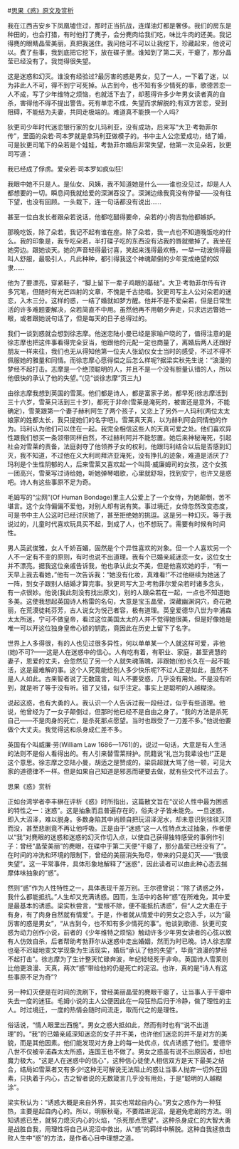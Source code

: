 #[思果《惑》原文及赏析](https://www.vrrw.net/wx/8771.html)

我在江西吉安乡下凤凰墟住过，那时正当抗战，连煤油灯都是奢侈。我们的房东是种田的，也会打猎，有时他打了麂子，会分麂肉给我们吃，味比牛肉的还美。我记得麂的眼睛晶莹美丽，真把我迷住。我问他可不可以让我挖下，珍藏起来，他说可以。费了些事，我到底把它挖下，放在碟子里。谁知到了第二天，干瘪了，那分晶莹已经没有了。我觉得很失望。

这是迷惑和幻灭。谁没有经验过?最厉害的惑是男女，见了一人，一下着了迷，以为非此人不可，得不到宁可死掉。从古到今，也不知有多少情死的事，歌德苦恋一人不成，写了少年维特之烦恼，也就活下去了，却惹得许多少年男女读者真的自杀，害得他不得不提出警告。死有单恋不成，失望而求解脱的;有双方苦恋，受到阻碍，不能结为夫妻，共同走极端的。难道真不能换一个人吗?

狄更司少年时代迷恋银行家的女儿玛利亚，没有成功，后来写“大卫·考勃菲尔传”，里面的朵若·司本罗就是拿玛利亚做模子的。书中主人公恋爱成功，结了婚，可是狄更司笔下的朵若是个娃娃，考勃菲尔婚后非常失望，他第一次见朵若，狄更司写道：

我已经成了俘虏。爱朵若·司本罗如疯似狂!



我眼中她不只是人。是仙女、风姨，我不知道她是什么——谁也没见过，却是人人都想要的一切。瞬息间我就给爱的深渊吞没了。深渊边缘我竟没有停留——没有往下望，也没有回顾。一头栽下，连一句话都没有说出……

甚至一位白发长者跟朵若说话，他都吃醋得要命，朵若的小狗吉勃他都嫉妒。

那晚吃饭，除了朵若，我记不起有谁在座。除了朵若，我一点也不知道晚饭吃的什么。我的印象是，我专吃朵若，半打碟子吃的东西没有沾我的唇就撤掉了。我坐在她旁边。跟她谈天。她的声音轻得最讨喜，笑起来浅得最欢畅，一举一动波俏得最叫人舒服，最吸引人，凡此种种，都引得我这个神魂颠倒的少年变成绝望的奴隶……

他为了要漂亮，穿紧鞋子，“脚上留下一辈子鸡眼的基础”。大卫·考勃菲尔传有许多冗笔，但随时有光芒四射的文章，不愧是千古绝唱。狄更司写主人公对朵若的迷恋，入木三分。这样的惑，一结了婚就如梦方醒。他并不是不爱朵若，但是日常生活的许多难题要解决，朵若简直不中用。虽然他再不用朝夕奔走，只求远远瞥她一眼，或者跟她说句话了，但是每天的日子总得过的。

我们一谈到惑就会想到徐志摩。他迷恋陆小曼已经是家喻户晓的了，值得注意的是徐志摩也把这件事看得完全妥当，他跟他的元配一定也商量了，离婚后两人还跟好朋友一样来往，我们也无从得知他第一位夫人张幼仪女士当时的感受，不过不得不佩服她的雅量和同情。而徐志摩心愿得偿之后怎么样呢?据梁实秋先生说：“浪漫的梦经不起打击。志摩是一个绝顶聪明的人，并且不是一个没有胆量认错的人，所以他很快的承认了他的失望。”(见“谈徐志摩”页三九)

由徐志摩我想到英国的雪莱。他们都是诗人，都是富家子弟，都早死(徐志摩活到三十六岁，雪莱只活到三十岁)，都死于非命(雪莱是淹死的，被害还是意外，不能确定)，雪莱跟第一个妻子赫利阿生了两个孩子，又恋上了另外一人玛利(两位太太娘家的姓都太长，我只提她们的名字吧)。雪莱真天真，以为赫利阿会同情他的作为。玛利认为他们可以住在一起。我完全相信这些人的天真可爱之处。他们喜欢异性跟我们想买一条领带同样自然，不过赫利阿并不能恝置。她后来神秘淹死，引起社会对雪莱的责备，法庭剥夺了他领养子女的权利，他跟玛利结合以后是否感到幻灭，我不知道，不过他在义大利司拜济亚淹死，没有挣扎的迹象，难道是活厌了?玛利是个生性阴郁的人，后来雪莱又喜欢起一个叫简·威廉姆司的女孩，这个女孩一团高兴，雪莱写过诗给她，听她弹琴唱歌，心里就舒坦，找到安宁，也许又是惑吧。诗人有这些事原不足为奇。

毛姆写的“尘网”(Of Human Bondage)里主人公爱上了一个女侍，为她颠倒，苦不堪言。这个女侍偏偏不爱他，对别人却有说有笑。事过境迁，女侍忽然改变态度，可是书中主人公这时已经讨厌她了，甚至拒绝她的挑逗。这是另一种幻灭。等于我说过的，儿童时代喜欢玩具买不起，到成了人，也不想玩了。需要有时候有时间性。

男人英武俊雅，女人千娇百媚，固然是个个异性喜欢的对象。但一个人喜欢另一个人不一定有不变的原则，有时也说不出道理。我有个已婚亲戚迷恋一女，这位女士并不漂亮。据我这位亲戚告诉我，他也承认此女不美，但是他喜欢她的手，“有一天早上我去看她，”他有一次告诉我：“她没有化妆，真难看!”不过他继续为她迷了一阵，到女子跟别人结婚才算完事。狄更司写大卫·考勃菲尔爱朵若时诸多念头，有一点很妙。他说(我此刻没有找出原文)，别的人跟朵若在一起，一点也不知道她多美。这使我想起英国诗人格雷的名句，大意是宝玉晶莹，深藏幽渊洞穴，奇花艳丽，在荒漠徒耗芬芳，古人说女为悦己者容，极有道理。英皇爱德华八世为辛浦森太太所迷，宁可不做皇帝，看过这位美国太太的人并不觉得她很美，但是好像她是唯一可以开这位独身皇帝心锁的钥匙，竟因此在历史上留下了名字。

世界上人多得很，有的人也见过很多异性，何以单单某一个人就这样可爱，非他(她)不可?——这是人在迷惑中的信心。人有吃有着，有职业、家庭，甚至贤慧的妻子，恩爱的丈夫，会忽然见了另一个人就失魂落魄，非跟她(他)长久在一起不能活，这是最难解的事。这个人究竟能给别人多少快乐呢?不过人正是如此，虽然不是人人如此。古来智者说了无数箴言，叫人不要受惑，几乎没有用处。不是没有听到，就是听了等于没有听。错了又错，似乎注定。事实上是聪明的人越糊涂。

说起这惑，也有大勇的人。我认识一个人告诉过我一段经过，似乎有些道理。他说，他曾经为了一女子颠倒过，但那时他已经不是自由之身了。“我的方法是杀死自己——不是肉身的死亡，是杀死那点愿望。当时也跟受了一刀差不多。”他说他要做个大丈夫。我觉得这和杀身成仁差不多。

英国有个叫威廉·劳(William Law 1686—1761)的，说过一句话，大意是有人生活的法则不是俗人看得出的。有人引来替雪莱辩护。阮籍说“礼岂为我辈设也!”正是这个意思。徐志摩之恋陆小曼，胡适之是赞成的，梁启超就大骂了他一顿，可见大家的道德律不一样。但是如果自己知道是邪恶而硬要去做，就有些交代不过去了。

思果《惑》赏析

正如台湾学者李丰楙在评析《惑》时所指出，这篇散文旨在“议论人性中最为困惑的特性之一：迷惑”。这是抽象而且普遍存在的，俗夫才子皆未能免。一旦迷惑，即入大沼泽，难以脱身。多数身陷其中尚顾自把玩沼泽泥水，却未意识到往往灭顶而没，甚至悲剧竟不再让他呼吸。正是由于“迷惑”这一人性特点太过抽象，作者便以“我”对麂眼的迷惑和迷惑的幻灭作切入点，以使自己获得独特感受的事例作引子：曾经“晶莹美丽”的麂眼，在碟中于第二天便“干瘪了，那分晶莹已经没有了”。在时间的冲洗和环境的限制下，曾经的美丽消失殆尽，带来的只是幻灭——“我很失望”。这一平常事件，具体形象地解释了“迷惑”，因此读者可以由此种心态去揣摩体味抽象的“惑”。

然则“惑”作为人性特性之一，具体表现千差万别。王尔德曾说：“除了诱惑之外，我什么都能抵抗。”人生却又充满诱惑。因而，生活中的各种“惑”在所难免，其中爱是最基本的诱惑。梁实秋尝言，“爱根不除，便不能抵抗诱惑”，但“人之大患在于有身，有了肉身自然就有情爱”。于是，作者就从情爱中的男女之恋入手，以为“最厉害的惑是男女”，“从古到今，也不知有多少情死的事”。他谈到歌德、狄更司变惑为动力创作小说，前者的《少年维特之烦恼》触动许多少年男女读者的心弦以致有人仿效自杀，后者帮助考勃菲尔从迷惑中走出婚姻，然而为时已晚。诗人徐志摩也毫不迟疑地变文学现象为生活现实，婚后“承认了他的失望”，毕竟“浪漫的梦经不起打击”。徐志摩为了生计整天忙碌奔波，年纪轻轻死于非命。英国诗人雪莱则比他更浪漫、天真，两次“惑”带给他的仍是死亡的泥沼。也许，真的是“诗人有这些事原不足为奇”?

另一种幻灭便是在时间的洗刷下，曾经美丽晶莹的麂眼干瘪了，让当事人于干瘪中失去一度的迷狂。毛姆小说的主人公便因此在一段狂热后归于冷静，做了理性的主人。时过境迁，一度的热情会随时间流走，取而代之的是理性。

俗话说，“情人眼里出西施”。男女之惑大抵如此，然而有时也有“说不出道理”的。“我”的已婚亲戚深知迷恋的女子并不美，也许他们迷恋的并不是对方的美貌，而是其他因素。他们能发现对方身上的每一处优点，优点诱惑了他们。爱德华八世不仅被辛浦森太太所惑，连国王也不做了。男女之惑虽有说不出原因者，却也魔力极大。“这是人在迷惑中的信心”，这种信心徒使人相信双方是天下最美之结合，结局如雪莱者又有多少!这种无可解说无法阻止的惑让当事人抛弃一切外在因素，只执着于内心，古之智者说的无数箴言几乎没有用处，于是“聪明的人越糊涂”。

梁实秋认为：“诱惑大概是来自外界，其实也常起自内心。”男女之惑作为一种狂热，主要是起自内心的。所以，明察秋毫，不要踏进泥沼，是避免悲剧的方法。明知诱惑已至，就努力熄灭内心的火焰，“杀死那点愿望”。这种杀身成仁的大智大勇是战胜自我，用理性将自己从泥沼中救出，从“惑”的羁绊中解脱。这种自我拯救击败人生中“惑”的方法，是作者心目中理想之道。

